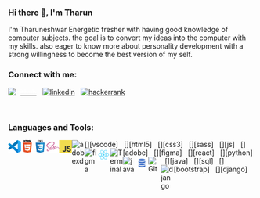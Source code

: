 ### Hi there 👋, I'm Tharun

<!--
**THARUNESHWAR-369/THARUNESHWAR-369** is a ✨ _special_ ✨ repository because its `README.md` (this file) appears on your GitHub profile.

Here are some ideas to get you started:

- 🔭 I’m currently working on ...
- 🌱 I’m currently learning ...
- 👯 I’m looking to collaborate on ...
- 🤔 I’m looking for help with ...
- 💬 Ask me about ...
- 📫 How to reach me: ...
- 😄 Pronouns: ...
- ⚡ Fun fact: ...
-->

I'm Tharuneshwar Energetic fresher with having good
knowledge of computer subjects. the goal is to convert
my ideas into the computer with my skills. also eager to know more
about personality development with a strong willingness to become
the best version of my self.

### Connect with me:


[<img src='https://cdn.jsdelivr.net/npm/simple-icons@3.0.1/icons/github.svg' alt='github' height='22' style="color: white;">](https://github.com/THARUNESHWAR-369)  &nbsp;  [<img src='https://cdn.jsdelivr.net/npm/simple-icons@3.0.1/icons/linkedin.svg' alt='linkedin' height='22'>](https://www.linkedin.com/in/tharuneshwar-s/)      &nbsp;   [<img src='https://cdn.jsdelivr.net/npm/simple-icons@3.0.1/icons/hackerrank.svg' alt='hackerrank' height='22'>](https://www.hackerrank.com/s_tharuneshwar_1)  &nbsp;    


<br />


### Languages and Tools:

[<img align="left" alt="Visual Studio Code" width="26px" src="https://raw.githubusercontent.com/github/explore/80688e429a7d4ef2fca1e82350fe8e3517d3494d/topics/visual-studio-code/visual-studio-code.png" />][vscode] &nbsp; 
[<img align="left" alt="HTML5" width="26px" src="https://raw.githubusercontent.com/github/explore/80688e429a7d4ef2fca1e82350fe8e3517d3494d/topics/html/html.png" />][html5] &nbsp; 
[<img align="left" alt="CSS3" width="26px" src="https://raw.githubusercontent.com/github/explore/80688e429a7d4ef2fca1e82350fe8e3517d3494d/topics/css/css.png" />][css3] &nbsp; 
[<img align="left" alt="Sass" width="26px" src="https://raw.githubusercontent.com/github/explore/80688e429a7d4ef2fca1e82350fe8e3517d3494d/topics/sass/sass.png" />][sass] &nbsp; 
[<img align="left" alt="JavaScript" width="26px" src="https://raw.githubusercontent.com/github/explore/80688e429a7d4ef2fca1e82350fe8e3517d3494d/topics/javascript/javascript.png" />][js] &nbsp; 
[<img align="left" width="26px" src='https://cdn.jsdelivr.net/npm/simple-icons@3.0.1/icons/adobexd.svg' alt='adobexd' />][adobe] &nbsp; 
[<img align="left" width="26px" src='https://cdn.jsdelivr.net/npm/simple-icons@3.0.1/icons/figma.svg' alt='figma'/>][figma]   &nbsp; 
[<img align="left" alt="React" width="26px" src="https://raw.githubusercontent.com/github/explore/80688e429a7d4ef2fca1e82350fe8e3517d3494d/topics/react/react.png" />][react] &nbsp; 
[<img align="left" alt="Terminal" width="26px" src="https://raw.githubusercontent.com/jmnote/z-icons/master/svg/python.svg" />][python] &nbsp; 
[<img align="left" alt="java" width="26px" src="https://raw.githubusercontent.com/jmnote/z-icons/master/svg/java.svg" />][java] &nbsp; 
[<img align="left" alt="SQL" width="26px" src="https://raw.githubusercontent.com/github/explore/80688e429a7d4ef2fca1e82350fe8e3517d3494d/topics/sql/sql.png" />][sql] &nbsp; 
[<img align="left" alt="Git" width="26px" src="https://raw.githubusercontent.com/jmnote/z-icons/master/svg/bootstrap.svg" />][bootstrap] &nbsp; 
[<img align="left" width="26px" src='https://cdn.jsdelivr.net/npm/simple-icons@3.0.1/icons/django.svg' alt='django' />][django]  













